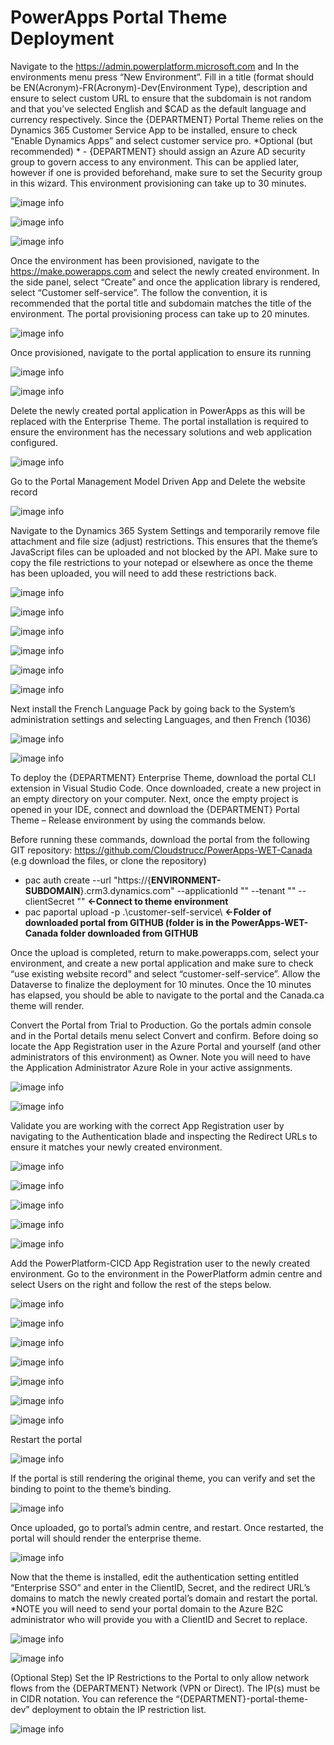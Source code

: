 # PowerApps Portal Theme Deployment

Navigate to the https://admin.powerplatform.microsoft.com and In the environments menu press “New Environment”. Fill in a title (format should be EN(Acronym)-FR(Acronym)-Dev(Environment Type), description and ensure to select custom URL to ensure that the subdomain is not random and that you’ve selected English and $CAD as the default language and currency respectively. Since the {DEPARTMENT} Portal Theme relies on the Dynamics 365 Customer Service App to be installed, ensure to check “Enable Dynamics Apps” and select customer service pro.  *Optional (but recommended) * - {DEPARTMENT} should assign an Azure AD security group to govern access to any environment. This can be applied later, however if one is provided beforehand, make sure to set the Security group in this wizard. This environment provisioning can take up to 30 minutes.

![image info](./../Images/Picture2.png)

![image info](./../Images/Picture3.png)

![image info](./../Images/Picture4.png)

Once the environment has been provisioned, navigate to the https://make.powerapps.com  and select the newly created environment. In the side panel, select “Create” and once the application library is rendered, select “Customer self-service”. The follow the convention, it is recommended that the portal title and subdomain matches the title of the environment.  The portal provisioning process can take up to 20 minutes.

![image info](./../Images/Picture5.png)

Once provisioned, navigate to the portal application to ensure its running

![image info](./../Images/Picture6.png)

![image info](./../Images/Picture7.png)

Delete the newly created portal application in PowerApps as this will be replaced with the Enterprise Theme. The portal installation is required to ensure the environment has the necessary solutions and web application configured.

![image info](./../Images/Picture8.png)

Go to the Portal Management Model Driven App and Delete the website record

![image info](./../Images/Picture9.png)

Navigate to the Dynamics 365 System Settings and temporarily remove file attachment and file size (adjust) restrictions. This ensures that the theme’s JavaScript files can be uploaded and not blocked by the API. Make sure to copy the file restrictions to your notepad or elsewhere as once the theme has been uploaded, you will need to add these restrictions back.

![image info](./../Images/Picture10.png)

![image info](./../Images/Picture11.png)

![image info](./../Images/Picture12.png)

![image info](./../Images/Picture13.png)

![image info](./../Images/Picture14.png)

![image info](./../Images/Picture15.png)

Next install the French Language Pack by going back to the System’s administration settings and selecting Languages, and then French (1036)

![image info](./../Images/Picture16.png)

![image info](./../Images/Picture17.png)

To deploy the {DEPARTMENT} Enterprise Theme, download the portal CLI extension in Visual Studio Code. Once downloaded, create a new project in an empty directory on your computer. Next, once the empty project is opened in your IDE, connect and download the {DEPARTMENT} Portal Theme – Release environment by using the commands below.

Before running these commands, download the portal from the following GIT repository:
https://github.com/Cloudstrucc/PowerApps-WET-Canada (e.g download the files, or clone the repository)

* pac auth create --url "https://{**ENVIRONMENT-SUBDOMAIN**}.crm3.dynamics.com" --applicationId "" --tenant "" --clientSecret "" **<-Connect to theme environment**
* pac paportal upload -p .\customer-self-service\ **<-Folder of downloaded portal from GITHUB (folder is in the PowerApps-WET-Canada folder downloaded from GITHUB**

Once the upload is completed, return to make.powerapps.com, select your environment, and create a new portal application and make sure to check “use existing website record” and select “customer-self-service”. Allow the Dataverse to finalize the deployment for 10 minutes. Once the 10 minutes has elapsed, you should be able to navigate to the portal and the Canada.ca theme will render.

Convert the Portal from Trial to Production. Go the portals admin console and in the Portal details menu select Convert and confirm. Before doing so locate the App Registration user in the Azure Portal and yourself (and other administrators of this environment) as Owner. Note you will need to have the Application Administrator Azure Role in your active assignments.

![image info](./../Images/Picture18.png)

![image info](./../Images/Picture19.png)

Validate you are working with the correct App Registration user by navigating to the Authentication blade and inspecting the Redirect URLs to ensure it matches your newly created environment.

![image info](./../Images/Picture20.png)

![image info](./../Images/Picture21.png)

![image info](./../Images/Picture22.png)

![image info](./../Images/Picture23.png)

![image info](./../Images/Picture24.png)

Add the PowerPlatform-CICD App Registration user to the newly created environment. Go to the environment in the PowerPlatform admin centre and select Users on the right and follow the rest of the steps below.

![image info](./../Images/Picture25.png)

![image info](./../Images/Picture26.png)

![image info](./../Images/Picture27.png)

![image info](./../Images/Picture28.png)

![image info](./../Images/Picture29.png)

![image info](./../Images/Picture30.png)

![image info](./../Images/Picture31.png)

Restart the portal

![image info](./../Images/Picture32.png)

If the portal is still rendering the original theme, you can verify and set the binding to point to the theme’s binding. 

![image info](./../Images/Picture33.png)

Once uploaded, go to portal’s admin centre, and restart. Once restarted, the portal will should render the enterprise theme.

![image info](./../Images/Picture34.png)

Now that the theme is installed, edit the authentication setting entitled “Enterprise SSO” and enter in the ClientID, Secret, and the redirect URL’s domains to match the newly created portal’s domain and restart the portal. *NOTE you will need to send your portal domain to the Azure B2C administrator who will provide you with a ClientID and Secret to replace.

![image info](./../Images/Picture35.png)

![image info](./../Images/Picture36.png)

(Optional Step) Set the IP Restrictions to the Portal to only allow network flows from the {DEPARTMENT} Network (VPN or Direct).  The IP(s) must be in CIDR notation. You can reference the “{DEPARTMENT}-portal-theme-dev” deployment to obtain the IP restriction list.

![image info](./../Images/Picture37.png)






